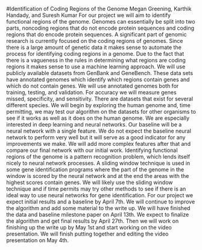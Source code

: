 #Identification of Coding Regions of the Genome
Megan Greening, Karthik Handady, and Suresh Kumar
For our project we will aim to identify functional regions of the genome. Genomes can essentially be split into two parts, noncoding regions that do not encode protein sequences and coding regions that do encode protein sequences. A significant part of genomic research is currently focused on the coding regions of genomes. Since there is a large amount of genetic data it makes sense to automate the process for identifying coding regions in a genome. Due to the fact that there is a vagueness in the rules in determining what regions are coding regions it makes sense to use a machine learning approach.
 We will use publicly available datasets from GenBank and GeneBench. These data sets have annotated genomes which identify which regions contain genes and which do not contain genes. We will use annotated genomes both for training, testing, and validation. For accuracy we will measure genes missed, specificity, and sensitivity. There are datasets that exist for several different species. We will begin by exploring the human genome and, time permitting, we may test our algorithm on the datasets for other organisms to see if it works as well as it does on the human genome.
	We are especially interested in deep learning and neural networks. Our baseline will be a neural network with a single feature. We do not expect the baseline neural network to perform very well but it will serve as a good indicator for any improvements we make. We will add more complex features after that and compare our final network with our initial work. Identifying functional regions of the genome is a pattern recognition problem, which lends itself nicely to neural network processes. A sliding window technique is used in some gene identification programs where the part of the genome in the window is scored by the neural network and at the end the areas with the highest scores contain genes. We will likely use the sliding window technique and if time permits may try other methods to see if there is an ideal way to use neural networks for gene identification.
	For our project we expect initial results and a baseline by April 7th. We will continue to improve the algorithm and add some material to the write up. We will have finished the data and baseline milestone paper on April 13th. We expect to finalize the algorithm and get final results by April 27th. Then we will work on finishing up the write up by May 1st and start working on the video presentation. We will finish putting together and editing the video presentation on May 4th. 
